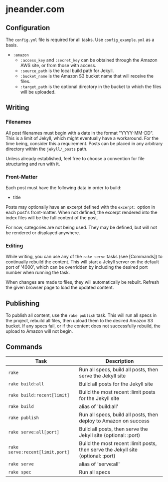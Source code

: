 # jneander.com

## Configuration

The `config.yml` file is required for all tasks. Use `config_example.yml` as a
basis.

* `:amazon`
    * `:access_key` and `:secret_key` can be obtained through the Amazon AWS
      site, or from those with access.
    * `:source_path` is the local build path for Jekyll.
    * `:bucket_name` is the Amazon S3 bucket name that will receive the files.
    * `:target_path` is the optional directory in the bucket to which the files
      will be uploaded.

## Writing

### Filenames

All post filenames must begin with a date in the format "YYYY-MM-DD". This is a
limit of Jekyll, which might eventually have a workaround. For the time being,
consider this a requirement. Posts can be placed in any arbitrary directory
within the `jekyll/_posts` path.

Unless already established, feel free to choose a convention for file
structuring and run with it.

### Front-Matter

Each post must have the following data in order to build:

* title

Posts may optionally have an excerpt defined with the `excerpt:` option in each
post's front-matter. When not defined, the excerpt rendered into the index files
will be the full content of the post.

For now, categories are not being used. They may be defined, but will not be
rendered or displayed anywhere.

### Editing

While writing, you can use any of the `rake serve` tasks (see [Commands]) to
continually rebuild the content. This will start a Jekyll server on the default
port of '4000', which can be overridden by including the desired port number
when running the task.

When changes are made to files, they will automatically be rebuilt. Refresh the
given browser page to load the updated content.

## Publishing

To publish all content, use the `rake publish` task. This will run all specs in
the project, rebuild all files, then upload them to the desired Amazon S3
bucket. If any specs fail, or if the content does not successfully rebuild, the
upload to Amazon will not begin.

## Commands

Task                            | Description
------------------------------- | -----------
`rake`                          | Run all specs, build all posts, then serve the Jekyll site
`rake build:all`                | Build all posts for the Jekyll site
`rake build:recent[limit]`      | Build the most recent :limit posts for the Jekyll site
`rake build`                    | alias of 'build:all'
`rake publish`                  | Run all specs, build all posts, then deploy to Amazon on success
`rake serve:all[port]`          | Build all posts, then serve the Jekyll site (optional: :port)
`rake serve:recent[limit,port]` | Build the most recent :limit posts, then serve the Jekyll site (optional: :port)
`rake serve`                    | alias of 'serve:all'
`rake spec`                     | Run all specs
